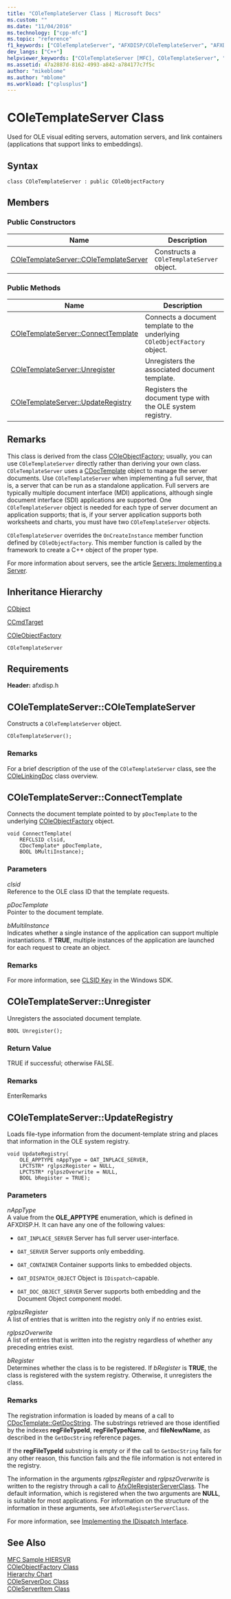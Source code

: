 ```yaml
---
title: "COleTemplateServer Class | Microsoft Docs"
ms.custom: ""
ms.date: "11/04/2016"
ms.technology: ["cpp-mfc"]
ms.topic: "reference"
f1_keywords: ["COleTemplateServer", "AFXDISP/COleTemplateServer", "AFXDISP/COleTemplateServer::COleTemplateServer", "AFXDISP/COleTemplateServer::ConnectTemplate", "AFXDISP/COleTemplateServer::Unregister", "AFXDISP/COleTemplateServer::UpdateRegistry"]
dev_langs: ["C++"]
helpviewer_keywords: ["COleTemplateServer [MFC], COleTemplateServer", "COleTemplateServer [MFC], ConnectTemplate", "COleTemplateServer [MFC], Unregister", "COleTemplateServer [MFC], UpdateRegistry"]
ms.assetid: 47a2887d-8162-4993-a842-a784177c7f5c
author: "mikeblome"
ms.author: "mblome"
ms.workload: ["cplusplus"]
---
```

# COleTemplateServer Class
Used for OLE visual editing servers, automation servers, and link containers (applications that support links to embeddings).  
  
## Syntax  
  
```  
class COleTemplateServer : public COleObjectFactory  
```  
  
## Members  
  
### Public Constructors  
  
|Name|Description|  
|----------|-----------------|  
|[COleTemplateServer::COleTemplateServer](#coletemplateserver)|Constructs a `COleTemplateServer` object.|  
  
### Public Methods  
  
|Name|Description|  
|----------|-----------------|  
|[COleTemplateServer::ConnectTemplate](#connecttemplate)|Connects a document template to the underlying `COleObjectFactory` object.|  
|[COleTemplateServer::Unregister](#unregister)|Unregisters the associated document template.|  
|[COleTemplateServer::UpdateRegistry](#updateregistry)|Registers the document type with the OLE system registry.|  
  
## Remarks  
 This class is derived from the class [COleObjectFactory](../../mfc/reference/coleobjectfactory-class.md); usually, you can use `COleTemplateServer` directly rather than deriving your own class. `COleTemplateServer` uses a [CDocTemplate](../../mfc/reference/cdoctemplate-class.md) object to manage the server documents. Use `COleTemplateServer` when implementing a full server, that is, a server that can be run as a standalone application. Full servers are typically multiple document interface (MDI) applications, although single document interface (SDI) applications are supported. One `COleTemplateServer` object is needed for each type of server document an application supports; that is, if your server application supports both worksheets and charts, you must have two `COleTemplateServer` objects.  
  
 `COleTemplateServer` overrides the `OnCreateInstance` member function defined by `COleObjectFactory`. This member function is called by the framework to create a C++ object of the proper type.  
  
 For more information about servers, see the article [Servers: Implementing a Server](../../mfc/servers-implementing-a-server.md).  
  
## Inheritance Hierarchy  
 [CObject](../../mfc/reference/cobject-class.md)  
  
 [CCmdTarget](../../mfc/reference/ccmdtarget-class.md)  
  
 [COleObjectFactory](../../mfc/reference/coleobjectfactory-class.md)  
  
 `COleTemplateServer`  
  
## Requirements  
 **Header:** afxdisp.h  
  
##  <a name="coletemplateserver"></a>  COleTemplateServer::COleTemplateServer  
 Constructs a `COleTemplateServer` object.  
  
```  
COleTemplateServer();
```  
  
### Remarks  
 For a brief description of the use of the `COleTemplateServer` class, see the [COleLinkingDoc](../../mfc/reference/colelinkingdoc-class.md) class overview.  
  
##  <a name="connecttemplate"></a>  COleTemplateServer::ConnectTemplate  
 Connects the document template pointed to by `pDocTemplate` to the underlying [COleObjectFactory](../../mfc/reference/coleobjectfactory-class.md) object.  
  
```  
void ConnectTemplate(
    REFCLSID clsid,  
    CDocTemplate* pDocTemplate,  
    BOOL bMultiInstance);
```  
  
### Parameters  
 *clsid*  
 Reference to the OLE class ID that the template requests.  
  
 *pDocTemplate*  
 Pointer to the document template.  
  
 *bMultiInstance*  
 Indicates whether a single instance of the application can support multiple instantiations. If **TRUE**, multiple instances of the application are launched for each request to create an object.  
  
### Remarks  
 For more information, see [CLSID Key](http://msdn.microsoft.com/library/windows/desktop/ms691424) in the Windows SDK.  
  
##  <a name="unregister"></a>  COleTemplateServer::Unregister  
 Unregisters the associated document template.  
  
```  
BOOL Unregister();
```  
  
### Return Value  
 TRUE if successful; otherwise FALSE.  
  
### Remarks  
 EnterRemarks  
  
##  <a name="updateregistry"></a>  COleTemplateServer::UpdateRegistry  
 Loads file-type information from the document-template string and places that information in the OLE system registry.  
  
```  
void UpdateRegistry(
    OLE_APPTYPE nAppType = OAT_INPLACE_SERVER,  
    LPCTSTR* rglpszRegister = NULL,  
    LPCTSTR* rglpszOverwrite = NULL,  
    BOOL bRegister = TRUE);
```  
  
### Parameters  
 *nAppType*  
 A value from the **OLE_APPTYPE** enumeration, which is defined in AFXDISP.H. It can have any one of the following values:  
  
- `OAT_INPLACE_SERVER` Server has full server user-interface.  
  
- `OAT_SERVER` Server supports only embedding.  
  
- `OAT_CONTAINER` Container supports links to embedded objects.  
  
- `OAT_DISPATCH_OBJECT` Object is `IDispatch`-capable.  
  
- `OAT_DOC_OBJECT_SERVER` Server supports both embedding and the Document Object component model.  
  
 *rglpszRegister*  
 A list of entries that is written into the registry only if no entries exist.  
  
 *rglpszOverwrite*  
 A list of entries that is written into the registry regardless of whether any preceding entries exist.  
  
 *bRegister*  
 Determines whether the class is to be registered. If *bRegister* is **TRUE**, the class is registered with the system registry. Otherwise, it unregisters the class.  
  
### Remarks  
 The registration information is loaded by means of a call to [CDocTemplate::GetDocString](../../mfc/reference/cdoctemplate-class.md#getdocstring). The substrings retrieved are those identified by the indexes **regFileTypeId**, **regFileTypeName**, and **fileNewName**, as described in the `GetDocString` reference pages.  
  
 If the **regFileTypeId** substring is empty or if the call to `GetDocString` fails for any other reason, this function fails and the file information is not entered in the registry.  
  
 The information in the arguments *rglpszRegister* and *rglpszOverwrite* is written to the registry through a call to [AfxOleRegisterServerClass](application-control.md#afxoleregisterserverclass). The default information, which is registered when the two arguments are **NULL**, is suitable for most applications. For information on the structure of the information in these arguments, see `AfxOleRegisterServerClass`.  
  
 For more information, see [Implementing the IDispatch Interface](http://msdn.microsoft.com/en-us/0e171f7f-0022-4e9b-ac8e-98192828e945).  
  
## See Also  
 [MFC Sample HIERSVR](../../visual-cpp-samples.md)   
 [COleObjectFactory Class](../../mfc/reference/coleobjectfactory-class.md)   
 [Hierarchy Chart](../../mfc/hierarchy-chart.md)   
 [COleServerDoc Class](../../mfc/reference/coleserverdoc-class.md)   
 [COleServerItem Class](../../mfc/reference/coleserveritem-class.md)
